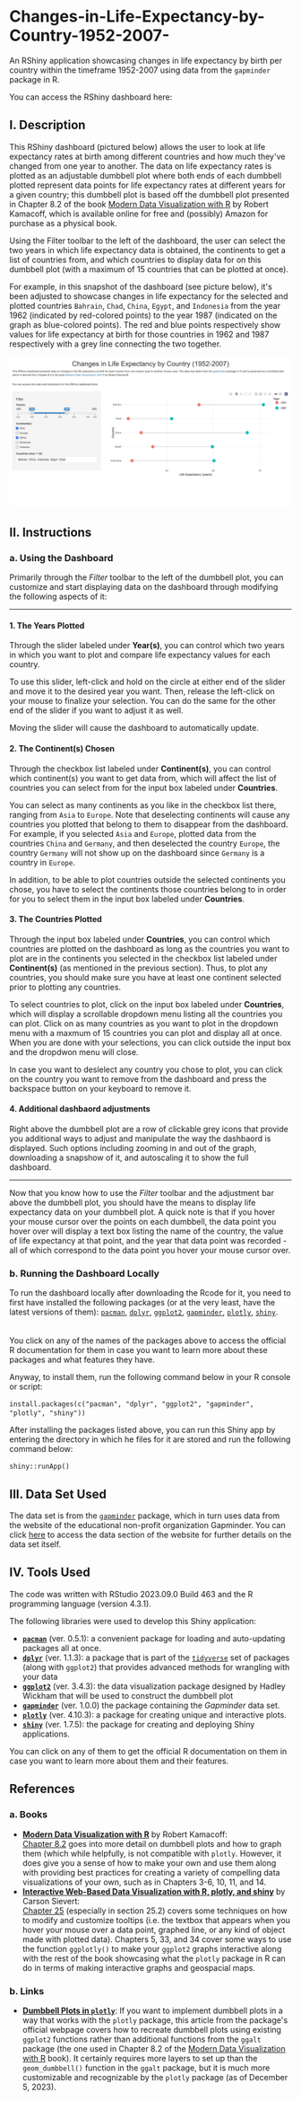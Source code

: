 # Changes-in-Life-Expectancy-by-Country-1952-2007-
An RShiny application showcasing changes in life expectancy by birth per country within the timeframe 1952-2007 using data from the `gapminder` package in R.

You can access the RShiny dashboard here: 

## I. Description
This RShiny dashboard (pictured below) allows the user to look at life expectancy rates at birth among different countries and how much they've changed from one year to another.  The data on life expectancy rates is plotted as an adjustable dumbbell plot where both ends of each dumbbell plotted represent data points for life expectancy rates at different years for a given country; this dumbbell plot is based off the dumbbell plot presented in Chapter 8.2 of the book [Modern Data Visualization with R](https://rkabacoff.github.io/datavis/index.html) by Robert Kamacoff, which is available online for free and (possibly) Amazon for purchase as a physical book. 

Using the Filter toolbar to the left of the dashboard, the user can select the two years in which life expectancy data is obtained, the continents to get a list of countries from, and which countries to display data for on this dumbbell plot (with a maximum of 15 countries that can be plotted at once).

For example, in this snapshot of the dashboard (see picture below), it's been adjusted to showcase changes in life expectancy for the selected and plotted countries `Bahrain`, `Chad`, `China`, `Egypt`, and `Indonesia` from the year 1962 (indicated by red-colored points) to the year 1987 (indicated on the graph as blue-colored points).  The red and blue points respectively show values for life expectancy at birth for those countries in 1962 and 1987 respectively with a grey line connecting the two together.

![](snapshot_dashboard.jpg)

## II. Instructions
### a. Using the Dashboard
Primarily through the *Filter* toolbar to the left of the dumbbell plot, you can customize and start displaying data on the dashboard through modifying the following aspects of it:

------
#### 1. The Years Plotted
Through the slider labeled under **Year(s)**, you can control which two years in which you want to plot and compare life expectancy values for each country.  

To use this slider, left-click and hold on the circle at either end of the slider and move it to the desired year you want.  Then, release the left-click on your mouse to finalize your selection.  You can do the same for the other end of the slider if you want to adjust it as well.

Moving the slider will cause the dashboard to automatically update.

#### 2. The Continent(s) Chosen
Through the checkbox list labeled under **Continent(s)**, you can control which continent(s) you want to get data from, which will affect the list of countries you can select from for the input box labeled under **Countries**.

You can select as many continents as you like in the checkbox list there, ranging from `Asia` to `Europe`.  Note that deselecting continents will cause any countries you plotted that belong to them to disappear from the dashboard.  For example, if you selected `Asia` and `Europe`, plotted data from the countries `China` and `Germany`, and then deselected the country `Europe`, the country `Germany` will not show up on the dashboard since `Germany` is a country in `Europe`.  

In addition, to be able to plot countries outside the selected continents you chose, you have to select the continents those countries belong to in order for you to select them in the input box labeled under **Countries**.

#### 3. The Countries Plotted
Through the input box labeled under **Countries**, you can control which countries are plotted on the dashboard as long as the countries you want to plot are in the continents you selected in the checkbox list labeled under **Continent(s)** (as mentioned in the previous section).  Thus, to plot any countries, you should make sure you have at least one continent selected prior to plotting any countries.

To select countries to plot, click on the input box labeled under **Countries**, which will display a scrollable dropdown menu listing all the countries you can plot.  Click on as many countries as you want to plot in the dropdown menu with a maxmum of 15 countries you can plot and display all at once.  When you are done with your selections, you can click outside the input box and the dropdwon menu will close.  

In case you want to deslelect any country you chose to plot, you can click on the country you want to remove from the dashboard and press the backspace button on your keyboard to remove it.

#### 4. Additional dashbaord adjustments
Right above the dumbbell plot are a row of clickable grey icons that provide you additional ways to adjust and manipulate the way the dashbaord is displayed.  Such options including zooming in and out of the graph, downloading a snapshow of it, and autoscaling it to show the full dashboard. 

------
Now that you know how to use the *Filter* toolbar and the adjustment bar above the dumbbell plot, you should have the means to display life expectancy data on your dumbbell plot.  A quick note is that if you hover your mouse cursor over the points on each dumbbell, the data point you hover over will display a text box listing the name of the country, the value of life expectancy at that point, and the year that data point was recorded - all of which correspond to the data point you hover your mouse cursor over. 

### b. Running the Dashboard Locally
To run the dashboard locally after downloading the Rcode for it, you need to first have installed the following packages (or at the very least, have the latest versions of them): 
[`pacman`](https://www.rdocumentation.org/packages/pacman/), [`dplyr`](https://www.rdocumentation.org/packages/dplyr/), [`ggplot2`](https://www.rdocumentation.org/packages/ggplot2/), [`gapminder`](https://www.rdocumentation.org/packages/gapminder/), [`plotly`](https://www.rdocumentation.org/packages/plotly/), [`shiny`](https://www.rdocumentation.org/packages/shiny/).
<br /> <br /> <br />
You click on any of the names of the packages above to access the official R documentation for them in case you want to learn more about these packages and what features they have.

Anyway, to install them, run the following command below in your R console or script:
```{r}
install.packages(c("pacman", "dplyr", "ggplot2", "gapminder", "plotly", "shiny"))
```

After installing the packages listed above, you can run this Shiny app by entering the directory in which he files for it are stored and run the following command below:
```{r}
shiny::runApp()
```

## III. Data Set Used
The data set is from the [`gapminder`](https://www.rdocumentation.org/packages/gapminder/) package, which in turn uses data from the website of the educational non-profit organization Gapminder.  You can click [here](https://www.gapminder.org/data/) to access the data section of the website for further details on the data set itself.

## IV. Tools Used
The code was written with RStudio 2023.09.0 Build 463 and the R programming language (version 4.3.1).

The following libraries were used to develop this Shiny application: 
- **[`pacman`](https://www.rdocumentation.org/packages/pacman/)** (ver. 0.5.1): a convenient package for loading and auto-updating packages all at once.
- **[`dplyr`](https://www.rdocumentation.org/packages/dplyr/)** (ver. 1.1.3): a package that is part of the [`tidyverse`](https://tidyverse.tidyverse.org/) set of packages (along with `ggplot2`) that provides advanced methods for wrangling with your data 
- **[`ggplot2`](https://www.rdocumentation.org/packages/ggplot2/)** (ver. 3.4.3): the data visualization package designed by Hadley Wickham that will be used to construct the dumbbell plot
- **[`gapminder`](https://www.rdocumentation.org/packages/gapminder/)** (ver. 1.0.0) the package containing the *Gapminder* data set.
- **[`plotly`](https://www.rdocumentation.org/packages/plotly/)** (ver. 4.10.3): a package for creating unique and interactive plots.
- **[`shiny`](https://www.rdocumentation.org/packages/shiny/)** (ver. 1.7.5): the package for creating and deploying Shiny applications.

You can click on any of them to get the official R documentation on them in case you want to learn more about them and their features.

## References
### a. Books
- **[Modern Data Visualization with R](https://rkabacoff.github.io/datavis/index.html)** by Robert Kamacoff: <br/> [Chapter 8.2](https://rkabacoff.github.io/datavis/Time.html#dummbbell-charts) goes into more detail on dumbbell plots and how to graph them (which while helpfully, is not compatible with `plotly`.  However, it does give you a sense of how to make your own and use them along with providing best practices for creating a variety of compelling data visualizations of your own, such as in Chapters 3-6, 10, 11, and 14.
- **[Interactive Web-Based Data Visualization with R, plotly, and shiny](https://plotly-r.com/)** by Carson Sievert: <br/> [Chapter 25](https://plotly-r.com/controlling-tooltips) (especially in section 25.2) covers some techniques on how to modify and customize tooltips (i.e. the textbox that appears when you hover your mouse over a data point, graphed line, or any kind of object made with plotted data).  Chapters 5, 33, and 34 cover some ways to use the function `ggplotly()` to make your `ggplot2` graphs interactive along with the rest of the book showcasing what the `plotly` package in R can do in terms of making interactive graphs and geospacial maps.

### b. Links
- **[Dumbbell Plots in `plotly`](https://plotly.com/ggplot2/dumbbell-plots/)**: If you want to implement dumbbell plots in a way that works with the `plotly` package, this article from the package's official webpage covers how to recreate dumbbell plots using existing `ggplot2` functions rather than additional functions from the `ggalt` package (the one used in Chapter 8.2 of the [Modern Data Visualization with R](https://rkabacoff.github.io/datavis/index.html) book).  It certainly requires more layers to set up than the `geom_dumbbell()` function in the `ggalt` package, but it is much more customizable and recognizable by the `plotly` package (as of December 5, 2023).
